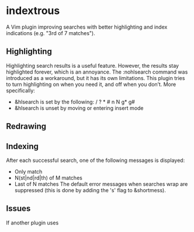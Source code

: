 indextrous
==========

A Vim plugin improving searches with better highlighting and index indications
(e.g. "3rd of 7 matches").

Highlighting
------------

Highlighting search results is a useful feature. However, the results stay
highlighted forever, which is an annoyance. The :nohlsearch command was
introduced as a workaround, but it has its own limitations. This plugin tries
to turn highlighting on when you need it, and off when you don’t.
More specifically:
* &hlsearch is set by the following: / ? \* # n N g\* g#
* &hlsearch is unset by moving or entering insert mode

Redrawing
---------


Indexing
--------

After each successful search, one of the following messages is displayed:
* Only match
* N(st|nd|rd|th) of M matches
* Last of N matches
The default error messages when searches wrap are suppressed (this is done by adding the 's' flag to &shortmess).

Issues
------

If another plugin uses
